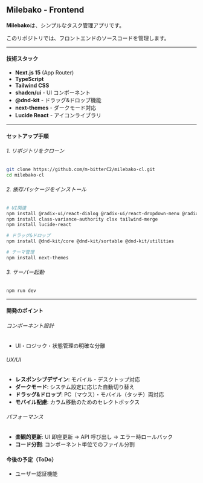 ## Milebako - Frontend

**Milebako**は、シンプルなタスク管理アプリです。

このリポジトリでは、フロントエンドのソースコードを管理します。

---

#### 技術スタック

- **Next.js 15** (App Router)
- **TypeScript**
- **Tailwind CSS**
- **shadcn/ui** - UI コンポーネント
- **@dnd-kit** - ドラッグ&ドロップ機能
- **next-themes** - ダークモード対応
- **Lucide React** - アイコンライブラリ

---

#### セットアップ手順

###### 1. リポジトリをクローン

```bash
git clone https://github.com/m-bitterC2/milebako-cl.git
cd milebako-cl
```

###### 2. 依存パッケージをインストール

```bash
# UI関連
npm install @radix-ui/react-dialog @radix-ui/react-dropdown-menu @radix-ui/react-slot
npm install class-variance-authority clsx tailwind-merge
npm install lucide-react

# ドラッグ&ドロップ
npm install @dnd-kit/core @dnd-kit/sortable @dnd-kit/utilities

# テーマ管理
npm install next-themes
```

###### 3. サーバー起動

```bash
npm run dev
```

---

#### 開発のポイント

###### コンポーネント設計

- UI・ロジック・状態管理の明確な分離

###### UX/UI

- **レスポンシブデザイン**: モバイル・デスクトップ対応
- **ダークモード**: システム設定に応じた自動切り替え
- **ドラッグ&ドロップ**: PC（マウス）・モバイル（タッチ）両対応
- **モバイル配慮**: カラム移動のためのセレクトボックス

###### パフォーマンス

- **楽観的更新**: UI 即座更新 → API 呼び出し → エラー時ロールバック
- **コード分割**: コンポーネント単位でのファイル分割

#### 今後の予定（ToDo）

- ユーザー認証機能
